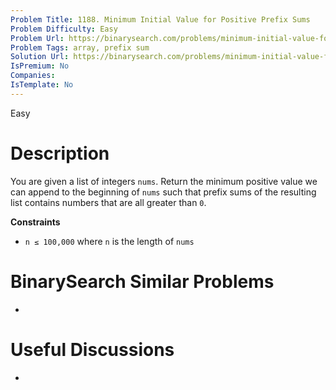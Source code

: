 ```yaml
---
Problem Title: 1188. Minimum Initial Value for Positive Prefix Sums
Problem Difficulty: Easy
Problem Url: https://binarysearch.com/problems/minimum-initial-value-for-positive-prefix-sums/
Problem Tags: array, prefix sum
Solution Url: https://binarysearch.com/problems/minimum-initial-value-for-positive-prefix-sums/solutions/
IsPremium: No
Companies: 
IsTemplate: No
---
```


<span style="color: ;">Easy</span>

# Description

You are given a list of integers `nums`. Return the minimum positive value we can append to the beginning of `nums` such that prefix sums of the resulting list contains numbers that are all greater than `0`.

**Constraints**
- `n ≤ 100,000` where `n` is the length of `nums`

# BinarySearch Similar Problems

- []()

# Useful Discussions

- []()
